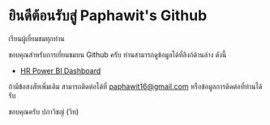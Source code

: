 # ยินดีต้อนรับสู่ Paphawit's Github
เรียนผู้เยี่ยมชมทุกท่าน

ขอบคุณสำหรับการเยี่ยมชมบน Github ครับ
ท่านสามารถดูข้อมูลได้ที่ลิงก์ด้านล่าง ดังนี้
- [HR Power BI Dashboard](https://github.com/Paphawit/Project/blob/main/HR%20Power%20BI%20Dashboard/HR%20Power%20BI%20Dashboard.ipynb)

ถ้ามีข้อสงสัยเพิ่มเติม สามารถติดต่อได้ที่ paphawit16@gmail.com หรือข้อมูลการติดต่อที่ท่านได้รับ

ขอบคุณครับ
ปภาวิชญ์ (วิท)